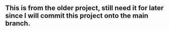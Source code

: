 ﻿## This is from the older project, still need it for later since I will commit this project onto the main branch.